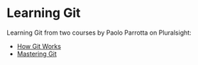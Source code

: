 # Learning Git

Learning Git from two courses by Paolo Parrotta on Pluralsight:
* [How Git Works](https://www.pluralsight.com/courses/how-git-works)
* [Mastering Git](https://www.pluralsight.com/courses/mastering-git)
